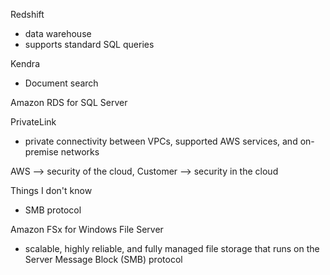Redshift
- data warehouse
- supports standard SQL queries

Kendra
- Document search

Amazon RDS for SQL Server

PrivateLink
- private connectivity between VPCs, supported AWS services, and on-premise networks

AWS --> security of the cloud, Customer --> security in the cloud

Things I don't know
- SMB protocol

Amazon FSx for Windows File Server
- scalable, highly reliable, and fully managed file storage that runs on the Server Message Block (SMB) protocol
